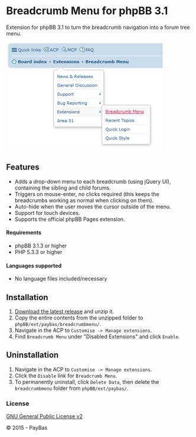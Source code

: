 Breadcrumb Menu for phpBB 3.1
==========

Extension for phpBB 3.1 to turn the breadcrumb navigation into a forum tree menu.

![Screenshot](screenshot.png)

## Features
- Adds a drop-down menu to each breadcrumb (using jQuery UI), containing the sibling and child forums.
- Triggers on mouse-enter, no clicks required (this keeps the breadcrumbs working as normal when clicking on them).
- Auto-hide when the user moves the cursor outside of the menu.
- Support for touch devices.
- Supports the official phpBB Pages extension.

#### Requirements
- phpBB 3.1.3 or higher
- PHP 5.3.3 or higher

#### Languages supported
- No language files included/necessary

## Installation
1. [Download the latest release](https://github.com/PayBas/BreadcrumbMenu/releases) and unzip it.
2. Copy the entire contents from the unzipped folder to `phpBB/ext/paybas/breadcrumbmenu/`.
3. Navigate in the ACP to `Customise -> Manage extensions`.
4. Find `Breadcrumb Menu` under "Disabled Extensions" and click `Enable`.

## Uninstallation
1. Navigate in the ACP to `Customise -> Manage extensions`.
2. Click the `Disable` link for `Breadcrumb Menu`.
3. To permanently uninstall, click `Delete Data`, then delete the `breadcrumbmenu` folder from `phpBB/ext/paybas/`.

### License
[GNU General Public License v2](http://opensource.org/licenses/GPL-2.0)

© 2015 - PayBas